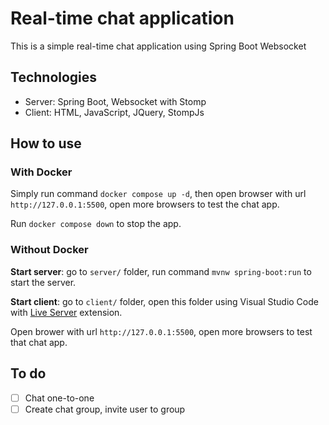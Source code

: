 # Real-time chat application
This is a simple real-time chat application using Spring Boot Websocket

## Technologies
- Server: Spring Boot, Websocket with Stomp
- Client: HTML, JavaScript, JQuery, StompJs

## How to use
### With Docker
Simply run command `docker compose up -d`, then open browser with url `http://127.0.0.1:5500`, open more browsers to test the chat app.

Run `docker compose down` to stop the app.

### Without Docker
**Start server**: go to `server/` folder, run command `mvnw spring-boot:run` to start the server.

**Start client**: go to `client/` folder, open this folder using Visual Studio Code with [Live Server](https://marketplace.visualstudio.com/items?itemName=ritwickdey.LiveServer) extension.

Open brower with url `http://127.0.0.1:5500`, open more browsers to test that chat app.

## To do
- [ ] Chat one-to-one
- [ ] Create chat group, invite user to group
